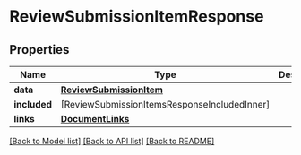 # ReviewSubmissionItemResponse

## Properties
Name | Type | Description | Notes
------------ | ------------- | ------------- | -------------
**data** | [**ReviewSubmissionItem**](ReviewSubmissionItem.md) |  | 
**included** | [ReviewSubmissionItemsResponseIncludedInner] |  | [optional] 
**links** | [**DocumentLinks**](DocumentLinks.md) |  | 

[[Back to Model list]](../README.md#documentation-for-models) [[Back to API list]](../README.md#documentation-for-api-endpoints) [[Back to README]](../README.md)


